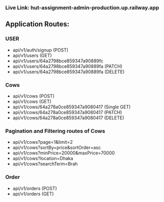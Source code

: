 ### Live Link: hut-assignment-admin-production.up.railway.app

## Application Routes:

### USER

- api/v1/auth/signup (POST)
- api/v1/users (GET)
- api/v1/users/64a2798bce859347a90889fc
- api/v1/users/64a2798bce859347a90889fa (PATCH)
- api/v1/users/64a2798bce859347a90889fa (DELETE)

### Cows

- api/v1/cows (POST)
- api/v1/cows (GET)
- api/v1/cows/64a278a0ce859347a9080417 (Single GET)
- api/v1/cows/64a278a0ce859347a9080417 (PATCH)
- api/v1/cows/64a278a0ce859347a9080417 (DELETE)

### Pagination and Filtering routes of Cows

- api/v1/cows?page=1&limit=2
- api/v1/cows?sortBy=price&sortOrder=asc
- api/v1/cows?minPrice=20000&maxPrice=70000
- api/v1/cows?location=Dhaka
- api/v1/cows?searchTerm=Brah

### Order

- api/v1/orders (POST)
- api/v1/orders (GET)
